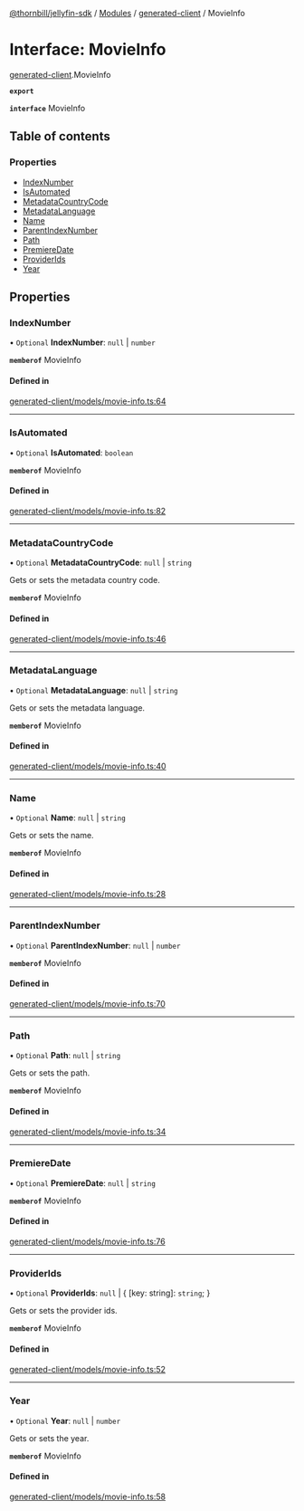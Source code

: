 [@thornbill/jellyfin-sdk](../README.md) / [Modules](../modules.md) / [generated-client](../modules/generated_client.md) / MovieInfo

# Interface: MovieInfo

[generated-client](../modules/generated_client.md).MovieInfo

**`export`**

**`interface`** MovieInfo

## Table of contents

### Properties

- [IndexNumber](generated_client.MovieInfo.md#indexnumber)
- [IsAutomated](generated_client.MovieInfo.md#isautomated)
- [MetadataCountryCode](generated_client.MovieInfo.md#metadatacountrycode)
- [MetadataLanguage](generated_client.MovieInfo.md#metadatalanguage)
- [Name](generated_client.MovieInfo.md#name)
- [ParentIndexNumber](generated_client.MovieInfo.md#parentindexnumber)
- [Path](generated_client.MovieInfo.md#path)
- [PremiereDate](generated_client.MovieInfo.md#premieredate)
- [ProviderIds](generated_client.MovieInfo.md#providerids)
- [Year](generated_client.MovieInfo.md#year)

## Properties

### IndexNumber

• `Optional` **IndexNumber**: ``null`` \| `number`

**`memberof`** MovieInfo

#### Defined in

[generated-client/models/movie-info.ts:64](https://github.com/thornbill/jellyfin-sdk-typescript/blob/21a118e/src/generated-client/models/movie-info.ts#L64)

___

### IsAutomated

• `Optional` **IsAutomated**: `boolean`

**`memberof`** MovieInfo

#### Defined in

[generated-client/models/movie-info.ts:82](https://github.com/thornbill/jellyfin-sdk-typescript/blob/21a118e/src/generated-client/models/movie-info.ts#L82)

___

### MetadataCountryCode

• `Optional` **MetadataCountryCode**: ``null`` \| `string`

Gets or sets the metadata country code.

**`memberof`** MovieInfo

#### Defined in

[generated-client/models/movie-info.ts:46](https://github.com/thornbill/jellyfin-sdk-typescript/blob/21a118e/src/generated-client/models/movie-info.ts#L46)

___

### MetadataLanguage

• `Optional` **MetadataLanguage**: ``null`` \| `string`

Gets or sets the metadata language.

**`memberof`** MovieInfo

#### Defined in

[generated-client/models/movie-info.ts:40](https://github.com/thornbill/jellyfin-sdk-typescript/blob/21a118e/src/generated-client/models/movie-info.ts#L40)

___

### Name

• `Optional` **Name**: ``null`` \| `string`

Gets or sets the name.

**`memberof`** MovieInfo

#### Defined in

[generated-client/models/movie-info.ts:28](https://github.com/thornbill/jellyfin-sdk-typescript/blob/21a118e/src/generated-client/models/movie-info.ts#L28)

___

### ParentIndexNumber

• `Optional` **ParentIndexNumber**: ``null`` \| `number`

**`memberof`** MovieInfo

#### Defined in

[generated-client/models/movie-info.ts:70](https://github.com/thornbill/jellyfin-sdk-typescript/blob/21a118e/src/generated-client/models/movie-info.ts#L70)

___

### Path

• `Optional` **Path**: ``null`` \| `string`

Gets or sets the path.

**`memberof`** MovieInfo

#### Defined in

[generated-client/models/movie-info.ts:34](https://github.com/thornbill/jellyfin-sdk-typescript/blob/21a118e/src/generated-client/models/movie-info.ts#L34)

___

### PremiereDate

• `Optional` **PremiereDate**: ``null`` \| `string`

**`memberof`** MovieInfo

#### Defined in

[generated-client/models/movie-info.ts:76](https://github.com/thornbill/jellyfin-sdk-typescript/blob/21a118e/src/generated-client/models/movie-info.ts#L76)

___

### ProviderIds

• `Optional` **ProviderIds**: ``null`` \| { [key: string]: `string`;  }

Gets or sets the provider ids.

**`memberof`** MovieInfo

#### Defined in

[generated-client/models/movie-info.ts:52](https://github.com/thornbill/jellyfin-sdk-typescript/blob/21a118e/src/generated-client/models/movie-info.ts#L52)

___

### Year

• `Optional` **Year**: ``null`` \| `number`

Gets or sets the year.

**`memberof`** MovieInfo

#### Defined in

[generated-client/models/movie-info.ts:58](https://github.com/thornbill/jellyfin-sdk-typescript/blob/21a118e/src/generated-client/models/movie-info.ts#L58)
